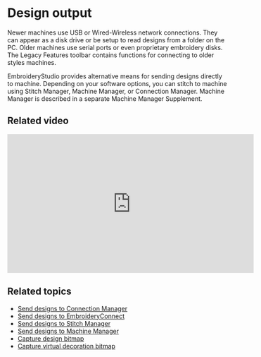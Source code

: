 # Design output

Newer machines use USB or Wired-Wireless network connections. They can appear as a disk drive or be setup to read designs from a folder on the PC. Older machines use serial ports or even proprietary embroidery disks. The Legacy Features toolbar contains functions for connecting to older styles machines.

EmbroideryStudio provides alternative means for sending designs directly to machine. Depending on your software options, you can stitch to machine using Stitch Manager, Machine Manager, or Connection Manager. Machine Manager is described in a separate Machine Manager Supplement.

## Related video

<iframe src="https://www.youtube.com/embed/Vpgo5dWgonk" frameborder="0" 
		 allow="accelerometer; autoplay; encrypted-media; gyroscope; picture-in-picture" 
		 allowfullscreen="" style="width: 560px; height: 315px;">
<p>&#160;</p>
</iframe>

## Related topics

- [Send designs to Connection Manager](Send_designs_to_Connection_Manager)
- [Send designs to EmbroideryConnect](Send_designs_to_EmbroideryConnect)
- [Send designs to Stitch Manager](Send_designs_to_Stitch_Manager)
- [Send designs to Machine Manager](Send_designs_to_Machine_Manager)
- [Capture design bitmap](Capture_design_bitmap)
- [Capture virtual decoration bitmap](Capture_virtual_decoration_bitmap)
